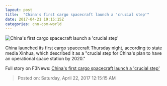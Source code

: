```yaml
---
layout: post
title:  "China's first cargo spacecraft launch a 'crucial step'"
date: 2017-04-21 19:15:15Z
categories: cnn-com-world
---
```


![China's first cargo spacecraft launch a 'crucial step'](http://i2.cdn.cnn.com/cnnnext/dam/assets/170420194647-tianzhou-1-space-craft-super-tease.jpg)

China launched its first cargo spacecraft Thursday night, according to state media Xinhua, which described it as a "crucial step for China's plan to have an operational space station by 2020."


Full story on F3News: [China's first cargo spacecraft launch a 'crucial step'](http://www.f3nws.com/n/d3eYmC)

> Posted on: Saturday, April 22, 2017 12:15:15 AM
